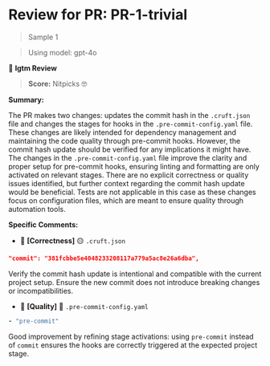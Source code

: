 # Review for PR: PR-1-trivial

> Sample 1

> Using model: gpt-4o


🦉 **lgtm Review**

> **Score:** Nitpicks 🤓

**Summary:**

The PR makes two changes: updates the commit hash in the `.cruft.json` file and changes the stages for hooks in the `.pre-commit-config.yaml` file. These changes are likely intended for dependency management and maintaining the code quality through pre-commit hooks. However, the commit hash update should be verified for any implications it might have. The changes in the `.pre-commit-config.yaml` file improve the clarity and proper setup for pre-commit hooks, ensuring linting and formatting are only activated on relevant stages. There are no explicit correctness or quality issues identified, but further context regarding the commit hash update would be beneficial. Tests are not applicable in this case as these changes focus on configuration files, which are meant to ensure quality through automation tools.

**Specific Comments:**

- 🦉 **[Correctness]** 🟡 `.cruft.json`




```json
"commit": "381fcbbe5e4048233208117a779a5ac8e26a6dba",
```


Verify the commit hash update is intentional and compatible with the current project setup. Ensure the new commit does not introduce breaking changes or incompatibilities.

- 🦉 **[Quality]** 🔵 `.pre-commit-config.yaml`




```yaml
- "pre-commit"
```


Good improvement by refining stage activations: using `pre-commit` instead of `commit` ensures the hooks are correctly triggered at the expected project stage.